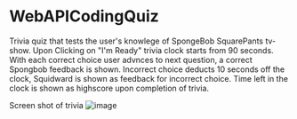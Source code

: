 # WebAPICodingQuiz

Trivia quiz that tests the user's knowlege of SpongeBob SquarePants tv-show. Upon Clicking on "I'm Ready" trivia clock starts from 90 seconds. With each correct choice user advnces to next question, a correct Spongbob feedback is shown. Incorrect choice deducts 10 seconds off the clock, Squidward is shown as feedback for incorrect choice. Time left in the clock is shown as highscore upon completion of trivia. 

Screen shot of trivia 
![image](https://user-images.githubusercontent.com/99520179/164134323-00060604-205e-46c0-8c13-95b15af50341.png)
